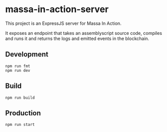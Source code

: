 # massa-in-action-server

This project is an ExpressJS server for Massa In Action.

It exposes an endpoint that takes an assemblyscript source code, compiles and runs it and returns the logs and emitted events in the blockchain.

## Development

    npm run fmt
    npm run dev
    
## Build

    npm run build
 
## Production

    npm run start
